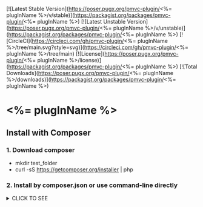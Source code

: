 [![Latest Stable Version](https://poser.pugx.org/pmvc-plugin/<%= plugInName %>/v/stable)](https://packagist.org/packages/pmvc-plugin/<%= plugInName %>) 
[![Latest Unstable Version](https://poser.pugx.org/pmvc-plugin/<%= plugInName %>/v/unstable)](https://packagist.org/packages/pmvc-plugin/<%= plugInName %>) 
[![CircleCI](https://circleci.com/gh/pmvc-plugin/<%= plugInName %>/tree/main.svg?style=svg)](https://circleci.com/gh/pmvc-plugin/<%= plugInName %>/tree/main)
[![License](https://poser.pugx.org/pmvc-plugin/<%= plugInName %>/license)](https://packagist.org/packages/pmvc-plugin/<%= plugInName %>)
[![Total Downloads](https://poser.pugx.org/pmvc-plugin/<%= plugInName %>/downloads)](https://packagist.org/packages/pmvc-plugin/<%= plugInName %>) 

<%= plugInName %>
===============

## Install with Composer
### 1. Download composer
   * mkdir test_folder
   * curl -sS https://getcomposer.org/installer | php

### 2. Install by composer.json or use command-line directly
<details><summary>CLICK TO SEE</summary><p>

#### 2.1 Install by composer.json
   * vim composer.json
```
{
    "require": {
        "pmvc-plugin/<%= plugInName %>": "dev-main"
    }
}
```
   * php composer.phar install

#### 2.2 Or use composer command-line
   * php composer.phar require pmvc-plugin/<%= plugInName %>

   or
   
   * composer require pmvc-plugin/<%= plugInName %>

</p></details>
